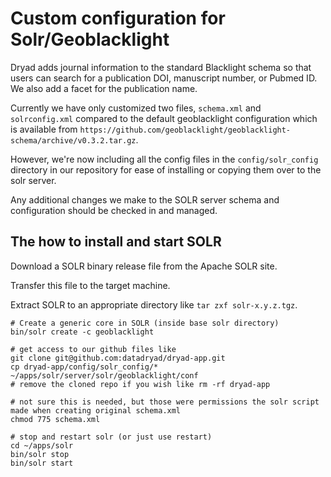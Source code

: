 # Custom configuration for Solr/Geoblacklight

Dryad adds journal information to the standard Blacklight schema so that users can search for a publication DOI, manuscript number, or Pubmed ID. We also add a facet for the publication name.

Currently we have only customized two files, `schema.xml` and `solrconfig.xml` compared to the default geoblacklight
configuration which is available from `https://github.com/geoblacklight/geoblacklight-schema/archive/v0.3.2.tar.gz`.

However, we're now including all the config files in the `config/solr_config` directory in our repository for ease
of installing or copying them over to the solr server.

Any additional changes we make to the SOLR server schema and configuration should be checked in and managed.

## The how to install and start SOLR

Download a SOLR binary release file from the Apache SOLR site.

Transfer this file to the target machine.

Extract SOLR to an appropriate directory like `tar zxf solr-x.y.z.tgz`.

```
# Create a generic core in SOLR (inside base solr directory)
bin/solr create -c geoblacklight
```

```
# get access to our github files like
git clone git@github.com:datadryad/dryad-app.git
cp dryad-app/config/solr_config/* ~/apps/solr/server/solr/geoblacklight/conf
# remove the cloned repo if you wish like rm -rf dryad-app

# not sure this is needed, but those were permissions the solr script made when creating original schema.xml
chmod 775 schema.xml
```

```
# stop and restart solr (or just use restart)
cd ~/apps/solr
bin/solr stop
bin/solr start
```
